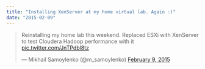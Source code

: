 ```yaml
---
title: "Installing XenServer at my home virtual lab. Again :)"
date: "2015-02-09"
---
```


<blockquote class="twitter-tweet" lang="en"><p>Reinstalling my home lab this weekend. Replaced ESXi with XenServer to test Cloudera Hadoop performance with it <a href="http://t.co/JnTPdbl8tz">pic.twitter.com/JnTPdbl8tz</a></p>— Mikhail Samoylenko (@m_samoylenko) <a href="https://twitter.com/m_samoylenko/status/564578104816177152">February 9, 2015</a></blockquote>
<script async src="https://platform.twitter.com/widgets.js" charset="utf-8"></script>
